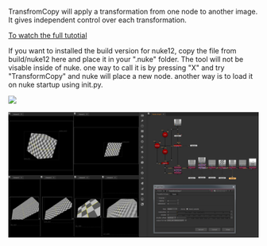 TransfromCopy will apply a transformation from one node to another image.
It gives independent control over each transformation. 

<a href="https://youtu.be/viBFhVO5ROQ">To watch the full tutotial</a>

If you want to installed the build version for nuke12, copy the file from build/nuke12 here and place it in your ".nuke" folder. 
The tool will not be visable inside of nuke. one way to call it is by pressing "X" and try "TransformCopy" and nuke will place a new node. 
another way is to load it on nuke startup using init.py. 

[![](https://www.paypalobjects.com/en_US/i/btn/btn_donateCC_LG.gif)](https://www.paypal.com/donate/?hosted_button_id=5PAUAQDNX8GZ4)

<img src="https://github.com/EyalShirazi/Nuke/blob/main/Plugins/TransformCopy/demo/TransformCopy_example01.jpg"/>
